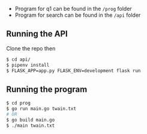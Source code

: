 - Program for q1 can be found in the `/prog` folder
- Program for search can be found in the `/api` folder

## Running the API
Clone the repo then
```bash
$ cd api/
$ pipenv install
$ FLASK_APP=app.py FLASK_ENV=development flask run
```
## Running the program
```bash
$ cd prog
$ go run main.go twain.txt
# OR
$ go build main.go
$ ./main twain.txt
```